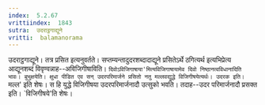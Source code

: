 ```yaml
---
index:  5.2.67
vrittiindex:  1843
sutra:  उदराट्ठगाद्यूने
vritti:  balamanorama 
---
```


उदराट्ठगाद्यूने। तत्र प्रसित इत्यनुवर्तते। सप्तम्यन्तादुदरशब्दादाद्यूने प्रसितेऽर्थे ठगित्यर्थ इत्यभिप्रेत्य आद्यूनशब्दं विवृण्वन्नाह--अविजिगीषाविति। `दिवोऽविजिगाषाया'मित्यविजिगाषायामेव दिवो निष्ठानत्वविधानादिति भावः। बुभुक्षयेति। क्षुधा पीडित एव सन् उदरपरिमार्जने प्रसितो नतु मल्लवद्युद्धे विजिगीषयेत्यर्थः। उदरक इति। `मल्ल' इति शेषः। स हि युद्धे विजिगीषया उदरपरिमार्जनादौ उत्सुको भवति। तदाह--उदर परिमार्जनादौ प्रसक्त इति। `विजिगीषये'ति शेषः। 

